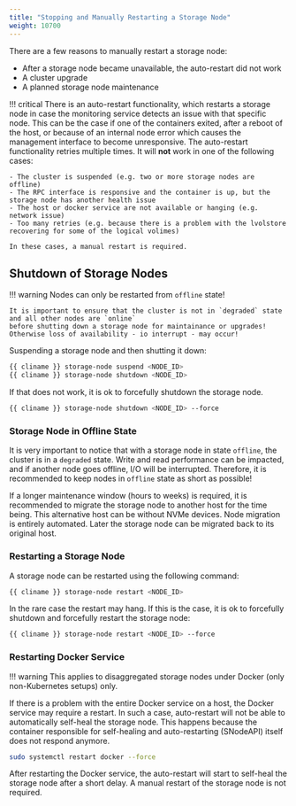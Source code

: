 ```yaml
---
title: "Stopping and Manually Restarting a Storage Node"
weight: 10700
---
```


There are a few reasons to manually restart a storage node:
- After a storage node became unavailable, the auto-restart did not work
- A cluster upgrade
- A planned storage node maintenance

!!! critical
    There is an auto-restart functionality, which restarts a storage node in case the monitoring service detects
    an issue with that specific node. This can be the case if one of the containers exited, after a reboot 
    of the host, or because of an internal node error which causes the management interface to become 
    unresponsive. The auto-restart functionality retries multiple times. It will **not** work in one of 
    the following cases:
    
    - The cluster is suspended (e.g. two or more storage nodes are offline)
    - The RPC interface is responsive and the container is up, but the storage node has another health issue
    - The host or docker service are not available or hanging (e.g. network issue) 
    - Too many retries (e.g. because there is a problem with the lvolstore recovering for some of the logical volimes)
    
    In these cases, a manual restart is required.

## Shutdown of Storage Nodes

!!! warning
    Nodes can only be restarted from `offline` state!
    
    It is important to ensure that the cluster is not in `degraded` state and all other nodes are `online` 
    before shutting down a storage node for maintainance or upgrades! Otherwise loss of availability - io interrupt - may occur!

Suspending a storage node and then shutting it down: 

```bash title="Shutdown storage node"
{{ cliname }} storage-node suspend <NODE_ID> 
{{ cliname }} storage-node shutdown <NODE_ID> 
```   

If that does not work, it is ok to forcefully shutdown the storage node.

```bash title="Shutdown storage node forcefully"
{{ cliname }} storage-node shutdown <NODE_ID> --force
```
### Storage Node in Offline State

It is very important to notice that with a storage node in state `offline`, the cluster is in a `degraded` state.
Write and read performance can be impacted, and if another node goes offline, I/O will be interrupted.
Therefore, it is recommended to keep nodes in `offline` state as short as possible!

If a longer maintenance window (hours to weeks) is required, it is recommended to migrate 
the storage node to another host for the time being. This alternative host can be without NVMe devices.
Node migration is entirely automated. Later the storage node can be migrated back to its original host.

### Restarting a Storage Node

A storage node can be restarted using the following command:

```bash title="Restarting storage node"
{{ cliname }} storage-node restart <NODE_ID> 
```    

In the rare case the restart may hang. If this is the case, it is ok to forcefully shutdown and forcefully
restart the storage node:

```bash title="Restarting storage node"
{{ cliname }} storage-node restart <NODE_ID> --force 
```   

### Restarting Docker Service

!!! warning
    This applies to disaggregated storage nodes under Docker (only non-Kubernetes setups) only. 
  
If there is a problem with the entire Docker service on a host, the Docker service may require a restart. 
In such a case, auto-restart will not be able to automatically self-heal the storage node. This happens because the
container responsible for self-healing and auto-restarting (SNodeAPI) itself does not respond anymore.

```bash title="Restarting docker service"
sudo systemctl restart docker --force
```  

After restarting the Docker service, the auto-restart will start to self-heal the storage node after a short delay.
A manual restart of the storage node is not required.
